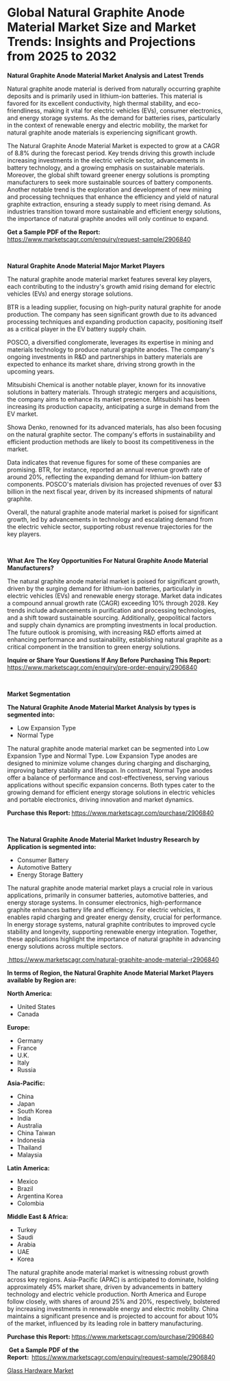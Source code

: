 <p><h1>Global Natural Graphite Anode Material Market Size and Market Trends: Insights and Projections from 2025 to 2032</h1></p><p><strong>Natural Graphite Anode Material Market Analysis and Latest Trends</strong></p>
<p><p>Natural graphite anode material is derived from naturally occurring graphite deposits and is primarily used in lithium-ion batteries. This material is favored for its excellent conductivity, high thermal stability, and eco-friendliness, making it vital for electric vehicles (EVs), consumer electronics, and energy storage systems. As the demand for batteries rises, particularly in the context of renewable energy and electric mobility, the market for natural graphite anode materials is experiencing significant growth.</p><p>The Natural Graphite Anode Material Market is expected to grow at a CAGR of 8.8% during the forecast period. Key trends driving this growth include increasing investments in the electric vehicle sector, advancements in battery technology, and a growing emphasis on sustainable materials. Moreover, the global shift toward greener energy solutions is prompting manufacturers to seek more sustainable sources of battery components. Another notable trend is the exploration and development of new mining and processing techniques that enhance the efficiency and yield of natural graphite extraction, ensuring a steady supply to meet rising demand. As industries transition toward more sustainable and efficient energy solutions, the importance of natural graphite anodes will only continue to expand.</p></p>
<p><strong>Get a Sample PDF of the Report:&nbsp;</strong> <a href="https://www.marketscagr.com/enquiry/request-sample/2906840?utm_campaign=2648&utm_medium=2&utm_source=Github&utm_content=ia&utm_term=12032025&utm_id=natural-graphite-anode-material">https://www.marketscagr.com/enquiry/request-sample/2906840</a></p>
<p>&nbsp;</p>
<p><strong>Natural Graphite Anode Material Major Market Players</strong></p>
<p><p>The natural graphite anode material market features several key players, each contributing to the industry's growth amid rising demand for electric vehicles (EVs) and energy storage solutions. </p><p>BTR is a leading supplier, focusing on high-purity natural graphite for anode production. The company has seen significant growth due to its advanced processing techniques and expanding production capacity, positioning itself as a critical player in the EV battery supply chain.</p><p>POSCO, a diversified conglomerate, leverages its expertise in mining and materials technology to produce natural graphite anodes. The company's ongoing investments in R&D and partnerships in battery materials are expected to enhance its market share, driving strong growth in the upcoming years.</p><p>Mitsubishi Chemical is another notable player, known for its innovative solutions in battery materials. Through strategic mergers and acquisitions, the company aims to enhance its market presence. Mitsubishi has been increasing its production capacity, anticipating a surge in demand from the EV market.</p><p>Showa Denko, renowned for its advanced materials, has also been focusing on the natural graphite sector. The company's efforts in sustainability and efficient production methods are likely to boost its competitiveness in the market.</p><p>Data indicates that revenue figures for some of these companies are promising. BTR, for instance, reported an annual revenue growth rate of around 20%, reflecting the expanding demand for lithium-ion battery components. POSCO's materials division has projected revenues of over $3 billion in the next fiscal year, driven by its increased shipments of natural graphite.</p><p>Overall, the natural graphite anode material market is poised for significant growth, led by advancements in technology and escalating demand from the electric vehicle sector, supporting robust revenue trajectories for the key players.</p></p>
<p>&nbsp;</p>
<p><strong>What Are The Key Opportunities For Natural Graphite Anode Material Manufacturers?</strong></p>
<p><p>The natural graphite anode material market is poised for significant growth, driven by the surging demand for lithium-ion batteries, particularly in electric vehicles (EVs) and renewable energy storage. Market data indicates a compound annual growth rate (CAGR) exceeding 10% through 2028. Key trends include advancements in purification and processing technologies, and a shift toward sustainable sourcing. Additionally, geopolitical factors and supply chain dynamics are prompting investments in local production. The future outlook is promising, with increasing R&D efforts aimed at enhancing performance and sustainability, establishing natural graphite as a critical component in the transition to green energy solutions.</p></p>
<p><strong>Inquire or Share Your Questions If Any Before Purchasing This Report:</strong> <a href="https://www.marketscagr.com/enquiry/pre-order-enquiry/2906840?utm_campaign=2648&utm_medium=2&utm_source=Github&utm_content=ia&utm_term=12032025&utm_id=natural-graphite-anode-material">https://www.marketscagr.com/enquiry/pre-order-enquiry/2906840</a></p>
<p>&nbsp;</p>
<p><strong>Market Segmentation</strong></p>
<p><strong>The Natural Graphite Anode Material Market Analysis by types is segmented into:</strong></p>
<p><ul><li>Low Expansion Type</li><li>Normal Type</li></ul></p>
<p><p>The natural graphite anode material market can be segmented into Low Expansion Type and Normal Type. Low Expansion Type anodes are designed to minimize volume changes during charging and discharging, improving battery stability and lifespan. In contrast, Normal Type anodes offer a balance of performance and cost-effectiveness, serving various applications without specific expansion concerns. Both types cater to the growing demand for efficient energy storage solutions in electric vehicles and portable electronics, driving innovation and market dynamics.</p></p>
<p><strong>Purchase this Report:&nbsp;</strong><a href="https://www.marketscagr.com/purchase/2906840?utm_campaign=2648&utm_medium=2&utm_source=Github&utm_content=ia&utm_term=12032025&utm_id=natural-graphite-anode-material">https://www.marketscagr.com/purchase/2906840</a></p>
<p>&nbsp;</p>
<p><strong>The Natural Graphite Anode Material Market Industry Research by Application is segmented into:</strong></p>
<p><ul><li>Consumer Battery</li><li>Automotive Battery</li><li>Energy Storage Battery</li></ul></p>
<p><p>The natural graphite anode material market plays a crucial role in various applications, primarily in consumer batteries, automotive batteries, and energy storage systems. In consumer electronics, high-performance graphite enhances battery life and efficiency. For electric vehicles, it enables rapid charging and greater energy density, crucial for performance. In energy storage systems, natural graphite contributes to improved cycle stability and longevity, supporting renewable energy integration. Together, these applications highlight the importance of natural graphite in advancing energy solutions across multiple sectors.</p></p>
<p><a href="https://www.marketscagr.com/natural-graphite-anode-material-r2906840?utm_campaign=2648&utm_medium=2&utm_source=Github&utm_content=ia&utm_term=12032025&utm_id=natural-graphite-anode-material">&nbsp;https://www.marketscagr.com/natural-graphite-anode-material-r2906840</a></p>
<p><strong>In terms of Region, the Natural Graphite Anode Material Market Players available by Region are:</strong></p>
<p>
    <p> <strong> North America: </strong>
        <ul>
            <li>United States</li>
            <li>Canada</li>
        </ul>
        </p> 
    <p> <strong> Europe: </strong>
        <ul>
            <li>Germany</li>
            <li>France</li>
            <li>U.K.</li>
            <li>Italy</li>
            <li>Russia</li>
        </ul>
        </p> 
    <p> <strong> Asia-Pacific: </strong>
        <ul>
            <li>China</li>
            <li>Japan</li>
            <li>South Korea</li>
            <li>India</li>
            <li>Australia</li>
            <li>China Taiwan</li>
            <li>Indonesia</li>
            <li>Thailand</li>
            <li>Malaysia</li>
        </ul>
        </p> 
    <p> <strong> Latin America: </strong>
        <ul>
            <li>Mexico</li>
            <li>Brazil</li>
            <li>Argentina Korea</li>
            <li>Colombia</li>
        </ul>
        </p> 
    <p> <strong> Middle East & Africa: </strong>
        <ul>
            <li>Turkey</li>
            <li>Saudi</li>
            <li>Arabia</li>
            <li>UAE</li>
            <li>Korea</li>
        </ul>
    </p>
    </p>
<p><p>The natural graphite anode material market is witnessing robust growth across key regions. Asia-Pacific (APAC) is anticipated to dominate, holding approximately 45% market share, driven by advancements in battery technology and electric vehicle production. North America and Europe follow closely, with shares of around 25% and 20%, respectively, bolstered by increasing investments in renewable energy and electric mobility. China maintains a significant presence and is projected to account for about 10% of the market, influenced by its leading role in battery manufacturing.</p></p>
<p><strong>Purchase this Report: </strong><a href="https://www.marketscagr.com/purchase/2906840?utm_campaign=2648&utm_medium=2&utm_source=Github&utm_content=ia&utm_term=12032025&utm_id=natural-graphite-anode-material">https://www.marketscagr.com/purchase/2906840</a></p>
<p>&nbsp;<strong>Get a Sample PDF of the Report:&nbsp;&nbsp;</strong><a href="https://www.marketscagr.com/enquiry/request-sample/2906840?utm_campaign=2648&utm_medium=2&utm_source=Github&utm_content=ia&utm_term=12032025&utm_id=natural-graphite-anode-material">https://www.marketscagr.com/enquiry/request-sample/2906840</a></p>
<p><strong></strong></p>
<p><p><a href="https://github.com/kathiestrine5ty/Market-Research-Report-List-1/blob/main/glass-hardware-market.md?utm_campaign=2648&utm_medium=2&utm_source=Github&utm_content=ia&utm_term=12032025&utm_id=natural-graphite-anode-material">Glass Hardware Market</a></p></p>